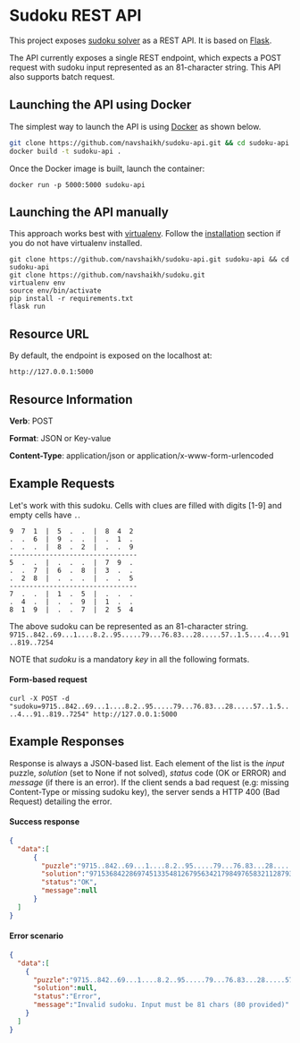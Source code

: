 # Sudoku REST API

This project exposes [sudoku solver](https://github.com/navshaikh/sudoku) as a REST API. It is based on [Flask](https://flask.pocoo.org/).

The API currently exposes a single REST endpoint, which expects a POST request with sudoku input represented as an 81-character string. This API also supports batch request.

## Launching the API using Docker

The simplest way to launch the API is using [Docker](https:/www.docker.com/) as shown below.

```bash
git clone https://github.com/navshaikh/sudoku-api.git && cd sudoku-api
docker build -t sudoku-api .
```

Once the Docker image is built, launch the container:

`docker run -p 5000:5000 sudoku-api`

## Launching the API manually

This approach works best with [virtualenv](https://virtualenv.pypa.io/en/latest/). Follow the [installation](https://virtualenv.pypa.io/en/latest/installation/) section if you do not have virtualenv installed.

```
git clone https://github.com/navshaikh/sudoku-api.git sudoku-api && cd sudoku-api
git clone https://github.com/navshaikh/sudoku.git
virtualenv env
source env/bin/activate
pip install -r requirements.txt
flask run
```

## Resource URL

By default, the endpoint is exposed on the localhost at:

`http://127.0.0.1:5000`

## Resource Information

**Verb**: POST

**Format**: JSON or Key-value

**Content-Type**: application/json or application/x-www-form-urlencoded

## Example Requests

Let's work with this sudoku. Cells with clues are filled with digits [1-9] and empty cells have `.`.
```
9  7  1  |  5  .  .  |  8  4  2
.  .  6  |  9  .  .  |  .  1  .
.  .  .  |  8  .  2  |  .  .  9
--------------------------------
5  .  .  |  .  .  .  |  7  9  .
.  .  7  |  6  .  8  |  3  .  .
.  2  8  |  .  .  .  |  .  .  5
--------------------------------
7  .  .  |  1  .  5  |  .  .  .
.  4  .  |  .  .  9  |  1  .  .
8  1  9  |  .  .  7  |  2  5  4
```

The above sudoku can be represented as an 81-character string.
`9715..842..69...1....8.2..95.....79...76.83...28.....57..1.5....4...91..819..7254`

NOTE that *sudoku* is a mandatory *key* in all the following formats.

#### Form-based request

`curl -X POST -d "sudoku=9715..842..69...1....8.2..95.....79...76.83...28.....57..1.5....4...91..819..7254" http://127.0.0.1:5000`

## Example Responses

Response is always a JSON-based list. Each element of the list is the *input* puzzle, *solution* (set to None if not solved), *status* code (OK or ERROR) and *message* (if there is an error). If the client sends a bad request (e.g: missing Content-Type or missing sudoku key), the server sends a HTTP 400 (Bad Request) detailing the error.

#### Success response
```json
{
  "data":[
      {
        "puzzle":"9715..842..69...1....8.2..95.....79...76.83...28.....57..1.5....4...91..819..7254",
        "solution":"971536842286974513354812679563421798497658321128793465732145986645289137819367254",
        "status":"OK",
        "message":null
      }
  ]
}
```

#### Error scenario
```json
{
  "data":[
    {
      "puzzle":"9715..842..69...1....8.2..95.....79...76.83...28.....57..1.5....4...91..819..725",
      "solution":null,
      "status":"Error",
      "message":"Invalid sudoku. Input must be 81 chars (80 provided)"
    }
  ]  
}
```
